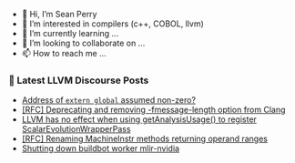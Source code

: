 - 👋 Hi, I’m Sean Perry
- 👀 I’m interested in compilers (c++, COBOL, llvm)
- 🌱 I’m currently learning ...
- 💞️ I’m looking to collaborate on ...
- 📫 How to reach me ...

<!---
s66perry/s66perry is a ✨ special ✨ repository because its `README.md` (this file) appears on your GitHub profile.
You can click the Preview link to take a look at your changes.
--->
### 📕 Latest LLVM Discourse Posts

<!-- DISCOURSE-LLVM:START -->
- [Address of `extern global` assumed non-zero?](https://discourse.llvm.org/t/address-of-extern-global-assumed-non-zero/70761#post_1)
- [[RFC] Deprecating and removing -fmessage-length option from Clang](https://discourse.llvm.org/t/rfc-deprecating-and-removing-fmessage-length-option-from-clang/70759#post_1)
- [LLVM has no effect when using getAnalysisUsage&lpar;&rpar; to register ScalarEvolutionWrapperPass](https://discourse.llvm.org/t/llvm-has-no-effect-when-using-getanalysisusage-to-register-scalarevolutionwrapperpass/70757#post_1)
- [[RFC] Renaming MachineInstr methods returning operand ranges](https://discourse.llvm.org/t/rfc-renaming-machineinstr-methods-returning-operand-ranges/70756#post_1)
- [Shutting down buildbot worker mlir-nvidia](https://discourse.llvm.org/t/shutting-down-buildbot-worker-mlir-nvidia/70697#post_5)
<!-- DISCOURSE-LLVM:END -->
